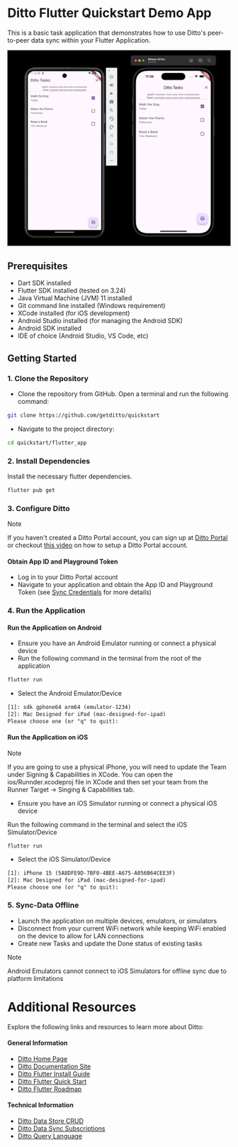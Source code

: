 # Ditto Flutter Quickstart Demo App

This is a basic task application that demonstrates how to use Ditto's peer-to-peer data sync within your Flutter Application.

![alt text](image.png)

## Prerequisites

- Dart SDK installed
- Flutter SDK installed (tested on 3.24)
- Java Virtual Machine (JVM) 11 installed 
- Git command line installed (Windows requirement)
- XCode installed (for iOS development)
- Android Studio installed (for managing the Android SDK)
- Android SDK installed
- IDE of choice (Android Studio, VS Code, etc)

## Getting Started

### 1. Clone the Repository

- Clone the repository from GitHub. Open a terminal and run the following command:

```bash
git clone https://github.com/getditto/quickstart
```

- Navigate to the project directory:

```bash
cd quickstart/flutter_app
```

### 2. Install Dependencies

Install the necessary flutter dependencies.

```bash
flutter pub get
```

### 3. Configure Ditto
> [!NOTE] 
>If you haven't created a Ditto Portal account, you can sign up at [Ditto Portal](https://portal.ditto.live) or checkout [this video](https://www.youtube.com/watch?v=1aLiDkgl0Dc) on how to setup a Ditto Portal account.
>

#### Obtain App ID and Playground Token

- Log in to your Ditto Portal account
- Navigate to your application and obtain the App ID and Playground Token (see [Sync Credentials](https://docs.ditto.live/get-started/sync-credentials)
 for more details)

### 4. Run the Application

#### Run the Application on Android

- Ensure you have an Android Emulator running or connect a physical device
- Run the following command in the terminal from the root of the application

```bash
flutter run
```

- Select the Android Emulator/Device

```text
[1]: sdk gphone64 arm64 (emulator-1234)
[2]: Mac Designed for iPad (mac-designed-for-ipad)
Please choose one (or "q" to quit):
```


#### Run the Application on iOS

> [!NOTE]
> If you are going to use a physical iPhone, you will need to update the Team under Signing & Capabilities in XCode.  You can open the ios/Runnder.xcodeproj file in XCode and then set your team from the Runner Target -> Singing & Capabilities tab.
>

- Ensure you have an iOS Simulator running or connect a physical iOS device
 
Run the following command in the terminal and select the iOS Simulator/Device

```bash
flutter run
```
- Select the iOS Simulator/Device

```text
[1]: iPhone 15 (5A8DFE9D-7BF0-4BEE-A675-A056B64CEE3F)
[2]: Mac Designed for iPad (mac-designed-for-ipad)
Please choose one (or "q" to quit):
```


### 5. Sync-Data Offline

- Launch the application on multiple devices, emulators, or simulators
- Disconnect from your current WiFi network while keeping WiFi enabled on the device to allow for LAN connections
- Create new Tasks and update the Done status of existing tasks

> [!NOTE]
>Android Emulators cannot connect to iOS Simulators for offline sync due to platform limitations
>

# Additional Resources

Explore the following links and resources to learn more about Ditto:

#### General Information

- [Ditto Home Page](https://ditto.live)
- [Ditto Documentation Site](https://docs.ditto.live)
- [Ditto Flutter Install Guide](https://docs.ditto.live/flutter/installation)
- [Ditto Flutter Quick Start](https://docs.ditto.live/flutter/installation)
- [Ditto Flutter Roadmap](https://docs.ditto.live/flutter/roadmap)

#### Technical Information
- [Ditto Data Store CRUD](https://docs.ditto.live/crud/create)
- [Ditto Data Sync Subscriptions](https://docs.ditto.live/sync/subscriptions-management)
- [Ditto Query Language](https://docs.ditto.live/dql)

